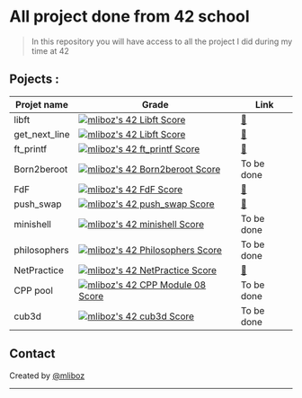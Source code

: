 # All project done from 42 school
> In this repository you will have access to all the project I did during my time at 42

## Pojects :
| Projet name | Grade | Link
| --------------- | --------------- |--------------- |
| libft | [![mliboz's 42 Libft Score](https://badge42.vercel.app/api/v2/cl4zedjb9001109l1ueui4m1z/project/2396504)](https://github.com/JaeSeoKim/badge42) |[📝](libft/) |
| get_next_line | [![mliboz's 42 Libft Score](https://badge42.vercel.app/api/v2/cl4zedjb9001109l1ueui4m1z/project/2396504)](https://github.com/JaeSeoKim/badge42) | [📝](get_next_line/) |
| ft_printf |[![mliboz's 42 ft_printf Score](https://badge42.vercel.app/api/v2/cl4zedjb9001109l1ueui4m1z/project/2404093)](https://github.com/JaeSeoKim/badge42) | [📝](ft_printf/) |
 Born2beroot |[![mliboz's 42 Born2beroot Score](https://badge42.vercel.app/api/v2/cl4zedjb9001109l1ueui4m1z/project/2404092)](https://github.com/JaeSeoKim/badge42)| To be done |
| FdF | [![mliboz's 42 FdF Score](https://badge42.vercel.app/api/v2/cl4zedjb9001109l1ueui4m1z/project/2419153)](https://github.com/JaeSeoKim/badge42) | [📝](ft_printf/) |
| push_swap | [![mliboz's 42 push_swap Score](https://badge42.vercel.app/api/v2/cl4zedjb9001109l1ueui4m1z/project/2431881)](https://github.com/JaeSeoKim/badge42) | [📝](push_swap/) |
| minishell | [![mliboz's 42 minishell Score](https://badge42.vercel.app/api/v2/cl4zedjb9001109l1ueui4m1z/project/2462131)](https://github.com/JaeSeoKim/badge42) | To be done |
| philosophers | [![mliboz's 42 Philosophers Score](https://badge42.vercel.app/api/v2/cl4zedjb9001109l1ueui4m1z/project/2489372)](https://github.com/JaeSeoKim/badge42) | To be done |
| NetPractice | [![mliboz's 42 NetPractice Score](https://badge42.vercel.app/api/v2/cl4zedjb9001109l1ueui4m1z/project/2555713)](https://github.com/JaeSeoKim/badge42) | [📝](netPractice/) |
| CPP pool | [![mliboz's 42 CPP Module 08 Score](https://badge42.vercel.app/api/v2/cl4zedjb9001109l1ueui4m1z/project/2622469)](https://github.com/JaeSeoKim/badge42) | To be done |
| cub3d | [![mliboz's 42 cub3d Score](https://badge42.vercel.app/api/v2/cl4zedjb9001109l1ueui4m1z/project/2568562)](https://github.com/JaeSeoKim/badge42) | To be done |

## Contact
Created by [@mliboz](https://github.com/MaxenceLiboz)&nbsp;&nbsp;&nbsp;&nbsp; <br/> <hr/>

